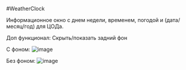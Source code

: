 #WeatherClock

<!--Инфо блок-->
Информационное окно с днем недели, временем, погодой и (дата/месяц/год) для ЦОДа.

Доп функционал:
Скрыть/показать задний фон

<!--С фоном-->
С фоном:
![image](https://github.com/user-attachments/assets/28237035-d95c-4f35-aedf-19fef0450aaa)
<!--Без фона-->
Без фоном:
![image](https://github.com/user-attachments/assets/88ab0738-9461-44d4-a404-067d3cf3832c)




<!--Версия
xml version="1.0"
encoding="utf-8"-->

